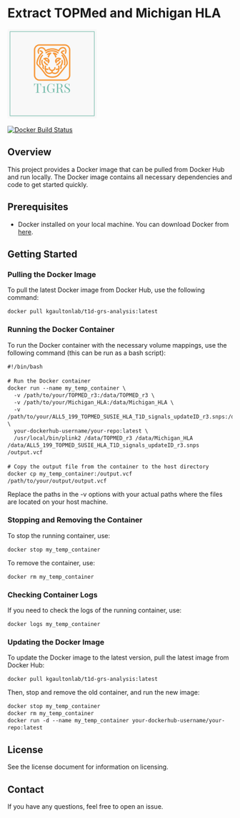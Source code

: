 # Extract TOPMed and Michigan HLA

<img src="T1GRS.png" alt="Logo" width="200"/>


[![Docker Build Status](https://img.shields.io/docker/build/kgaultonlab/t1d-grs-analysis-r3-xgboost.svg)](https://hub.docker.com/repository/docker/kgaultonlab/t1d-grs-analysis)
## Overview

This project provides a Docker image that can be pulled from Docker Hub and run locally. The Docker image contains all necessary dependencies and code to get started quickly.

## Prerequisites

- Docker installed on your local machine. You can download Docker from [here](https://www.docker.com/products/docker-desktop).

## Getting Started

### Pulling the Docker Image

To pull the latest Docker image from Docker Hub, use the following command:

```
docker pull kgaultonlab/t1d-grs-analysis:latest
```

### Running the Docker Container

To run the Docker container with the necessary volume mappings, use the following command (this can be run as a bash script):

```
#!/bin/bash

# Run the Docker container
docker run --name my_temp_container \
  -v /path/to/your/TOPMED_r3:/data/TOPMED_r3 \
  -v /path/to/your/Michigan_HLA:/data/Michigan_HLA \
  -v /path/to/your/ALL5_199_TOPMED_SUSIE_HLA_T1D_signals_updateID_r3.snps:/data/ALL5_199_TOPMED_SUSIE_HLA_T1D_signals_updateID_r3.snps \
  your-dockerhub-username/your-repo:latest \
  /usr/local/bin/plink2 /data/TOPMED_r3 /data/Michigan_HLA /data/ALL5_199_TOPMED_SUSIE_HLA_T1D_signals_updateID_r3.snps /output.vcf

# Copy the output file from the container to the host directory
docker cp my_temp_container:/output.vcf /path/to/your/output/output.vcf
```
Replace the paths in the -v options with your actual paths where the files are located on your host machine.

### Stopping and Removing the Container

To stop the running container, use:

```
docker stop my_temp_container
```
To remove the container, use:
```
docker rm my_temp_container
```
### Checking Container Logs

If you need to check the logs of the running container, use:
```
docker logs my_temp_container
```
### Updating the Docker Image

To update the Docker image to the latest version, pull the latest image from Docker Hub:
```
docker pull kgaultonlab/t1d-grs-analysis:latest
```
Then, stop and remove the old container, and run the new image:
```
docker stop my_temp_container
docker rm my_temp_container
docker run -d --name my_temp_container your-dockerhub-username/your-repo:latest
```

## License
See the license document for information on licensing.  

## Contact
If you have any questions, feel free to open an issue.
